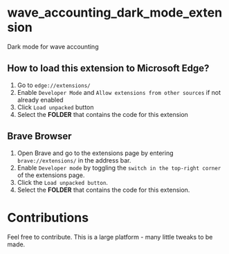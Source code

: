 # wave_accounting_dark_mode_extension
Dark mode for wave accounting

## How to load this extension to Microsoft Edge?

1. Go to `edge://extensions/`
2. Enable `Developer Mode` and `Allow extensions from other sources` if not already enabled
3. Click `Load unpacked` button
4. Select the **FOLDER** that contains the code for this extension

## Brave Browser

1. Open Brave and go to the extensions page by entering `brave://extensions/` in the address bar.
2. Enable `Developer mode` by toggling the `switch in the top-right corner` of the extensions page.
3. Click the `Load unpacked button`.
4. Select the **FOLDER** that contains the code for this extension.


# Contributions

Feel free to contribute. This is a large platform - many little tweaks to be made.
